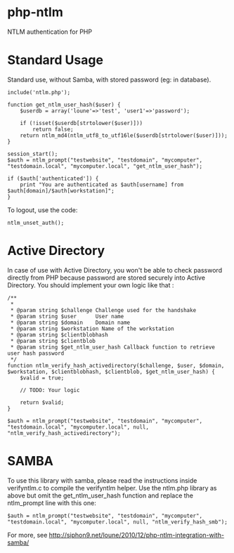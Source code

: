 php-ntlm
========

NTLM authentication for PHP

Standard Usage
=====

Standard use, without Samba, with stored password (eg: in database).

````
include('ntlm.php');

function get_ntlm_user_hash($user) {
	$userdb = array('loune'=>'test', 'user1'=>'password');
	
	if (!isset($userdb[strtolower($user)]))
		return false;	
	return ntlm_md4(ntlm_utf8_to_utf16le($userdb[strtolower($user)]));
}

session_start();
$auth = ntlm_prompt("testwebsite", "testdomain", "mycomputer", "testdomain.local", "mycomputer.local", "get_ntlm_user_hash");

if ($auth['authenticated']) {
	print "You are authenticated as $auth[username] from $auth[domain]/$auth[workstation]";
}
````

To logout, use the code:

````
ntlm_unset_auth();
````

Active Directory
=========

In case of use with Active Directory, you won't be able to check password directly from PHP because password are stored securely into Active Directory.
You should implement your own logic like that :

````
/**
 *
 * @param string $challenge Challenge used for the handshake
 * @param string $user      User name
 * @param string $domain    Domain name
 * @param string $workstation Name of the workstation
 * @param string $clientblobhash
 * @param string $clientblob
 * @param string $get_ntlm_user_hash Callback function to retrieve user hash password
 */
function ntlm_verify_hash_activedirectory($challenge, $user, $domain, $workstation, $clientblobhash, $clientblob, $get_ntlm_user_hash) {
	$valid = true;

	// TODO: Your logic
	
	return $valid;
}

$auth = ntlm_prompt("testwebsite", "testdomain", "mycomputer", "testdomain.local", "mycomputer.local", null, "ntlm_verify_hash_activedirectory");
````
	
SAMBA
=====

To use this library with samba, please read the instructions inside verifyntlm.c 
to compile the verifyntlm helper. Use the ntlm.php library as above but omit the
get_ntlm_user_hash function and replace the ntlm_prompt line with this one:

````
$auth = ntlm_prompt("testwebsite", "testdomain", "mycomputer", "testdomain.local", "mycomputer.local", null, "ntlm_verify_hash_smb");
````
	
For more, see http://siphon9.net/loune/2010/12/php-ntlm-integration-with-samba/
